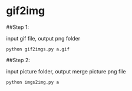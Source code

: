 # gif2img

##Step 1:

input gif file, output png folder

`python gif2imgs.py a.gif`


##Step 2:

input picture folder, output merge picture png file

`python imgs2img.py a`
